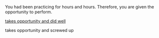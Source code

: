 You had been practicing for hours and hours. Therefore, you are given the opportunity to perform.  

[takes opportunity and did well](../situations/celebrity.md)  

takes opportunity and screwed up